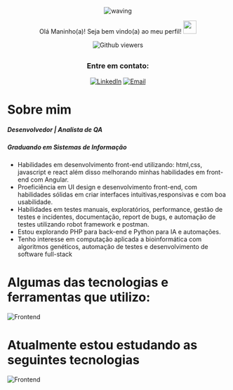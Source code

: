 <div align="center">
  

  

![waving](https://capsule-render.vercel.app/api?type=waving&height=200&text=Felipe%20Gabriel&fontAlign=50&fontAlignY=40&color=0:12ee,fff:3cb391F&animation=twinkling&fontColor=3B74BE)

Olá Maninho(a)! Seja bem vindo(a) ao meu perfil! <img src="https://c.tenor.com/Wx9IEmZZXSoAAAAi/hi.gif" width=30>

  ![Github viewers](https://komarev.com/ghpvc/?username=FelipeGabriel7&color=3B74BE&style=for-the-badge)

##

### Entre em contato:


<div>
  
  [![LinkedIn](https://img.shields.io/badge/LinkedIn-000?style=for-the-badge&logo=linkedin&logoColor=0E76A8)](https://www.linkedin.com/in/felipe-gabriel-dev/)
  [![Email](https://img.shields.io/badge/Email-000?style=for-the-badge&logo=gmail&logoColor=0E76A8)](mailto:felipegabfd@gmail.com)
  
</div>

</div>

# Sobre mim

<h5> Desenvolvedor | Analista de QA </h5>
<h5> Graduando em Sistemas de Informação</h5>
<ul>
  <li> Habilidades em desenvolvimento front-end utilizando: html,css, javascript e react além disso melhorando minhas habilidades em front-end com Angular. </li>
  <li> Proeficiência em UI design e desenvolvimento front-end, com habilidades sólidas em criar interfaces intuitivas,responsivas e com boa usabilidade. </li>
  <li> Habilidades em testes manuais, exploratórios, performance, gestão de testes e incidentes, documentação, report de bugs, e automação de testes utilizando robot framework e postman.</li>
  <li> Estou explorando PHP para back-end e Python para IA e automações.</li>
  <li> Tenho interesse em computação aplicada a bioinformática com algoritmos genéticos, automação de testes e desenvolvimento de software full-stack</li>
</ul>

# Algumas das tecnologias e ferramentas que utilizo:

![Frontend](https://skillicons.dev/icons?i=figma,html,css,bootstrap,js,typescript,react,postman,mysql)

# Atualmente estou estudando as seguintes tecnologias

![Frontend](https://skillicons.dev/icons?i=ts,py,php)

<br>



  
